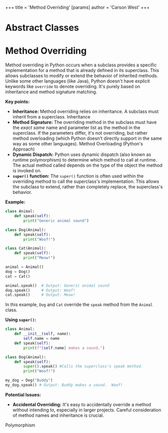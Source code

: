 +++
 title = 'Method Overriding'
[params]
	author = 'Carson West'
+++
# Abstract Classes
# Method Overriding 
Method overriding in Python occurs when a subclass provides a specific implementation for a method that is already defined in its superclass.  This allows subclasses to modify or extend the behavior of inherited methods.  Unlike some other languages (like Java), Python doesn't have explicit keywords like `override` to denote overriding.  It's purely based on inheritance and method signature matching.

**Key points:**

* **Inheritance:**  Method overriding relies on inheritance. A subclass must inherit from a superclass. Inheritance
* **Method Signature:** The overriding method in the subclass must have the *exact same* name and parameter list as the method in the superclass.  If the parameters differ, it's not overriding, but rather method overloading (which Python doesn't directly support in the same way as some other languages). Method Overloading (Python's Approach)
* **Dynamic Dispatch:**  Python uses dynamic dispatch (also known as runtime polymorphism) to determine which method to call at runtime.  The actual method called depends on the type of the object the method is invoked on.
* **`super()` function:** The `super()` function is often used within the overriding method to call the superclass's implementation. This allows the subclass to extend, rather than completely replace, the superclass's behavior.

**Example:**

```python
class Animal:
    def speak(self):
        print("Generic animal sound")

class Dog(Animal):
    def speak(self):
        print("Woof!")

class Cat(Animal):
    def speak(self):
        print("Meow!")

animal = Animal()
dog = Dog()
cat = Cat()

animal.speak()  # Output: Generic animal sound
dog.speak()     # Output: Woof!
cat.speak()     # Output: Meow!
```

In this example, `Dog` and `Cat` override the `speak` method from the `Animal` class.

**Using `super()`:**

```python
class Animal:
    def __init__(self, name):
        self.name = name
    def speak(self):
        print(f"{self.name} makes a sound.")

class Dog(Animal):
    def speak(self):
        super().speak() #Calls the superclass's speak method.
        print("Woof!")

my_dog = Dog("Buddy")
my_dog.speak() # Output: Buddy makes a sound.  Woof!
```

**Potential Issues:**

* **Accidental Overriding:**  It's easy to accidentally override a method without intending to, especially in larger projects.  Careful consideration of method names and inheritance is crucial.


Polymorphism
